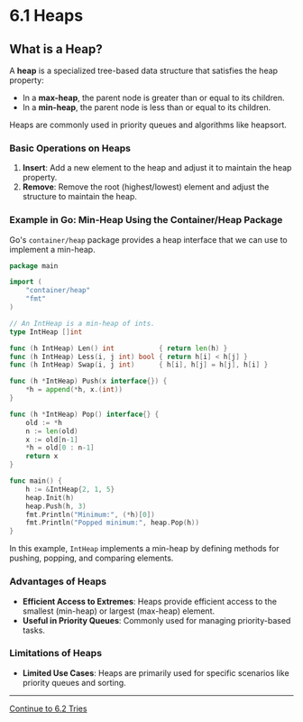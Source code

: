 
# 6.1 Heaps

## What is a Heap?

A **heap** is a specialized tree-based data structure that satisfies the heap property:
- In a **max-heap**, the parent node is greater than or equal to its children.
- In a **min-heap**, the parent node is less than or equal to its children.

Heaps are commonly used in priority queues and algorithms like heapsort.

### Basic Operations on Heaps

1. **Insert**: Add a new element to the heap and adjust it to maintain the heap property.
2. **Remove**: Remove the root (highest/lowest) element and adjust the structure to maintain the heap.

### Example in Go: Min-Heap Using the Container/Heap Package

Go's `container/heap` package provides a heap interface that we can use to implement a min-heap.

```go
package main

import (
    "container/heap"
    "fmt"
)

// An IntHeap is a min-heap of ints.
type IntHeap []int

func (h IntHeap) Len() int           { return len(h) }
func (h IntHeap) Less(i, j int) bool { return h[i] < h[j] }
func (h IntHeap) Swap(i, j int)      { h[i], h[j] = h[j], h[i] }

func (h *IntHeap) Push(x interface{}) {
    *h = append(*h, x.(int))
}

func (h *IntHeap) Pop() interface{} {
    old := *h
    n := len(old)
    x := old[n-1]
    *h = old[0 : n-1]
    return x
}

func main() {
    h := &IntHeap{2, 1, 5}
    heap.Init(h)
    heap.Push(h, 3)
    fmt.Println("Minimum:", (*h)[0])
    fmt.Println("Popped minimum:", heap.Pop(h))
}
```

In this example, `IntHeap` implements a min-heap by defining methods for pushing, popping, and comparing elements.

### Advantages of Heaps

- **Efficient Access to Extremes**: Heaps provide efficient access to the smallest (min-heap) or largest (max-heap) element.
- **Useful in Priority Queues**: Commonly used for managing priority-based tasks.

### Limitations of Heaps

- **Limited Use Cases**: Heaps are primarily used for specific scenarios like priority queues and sorting.

---

[Continue to 6.2 Tries](./6_2_Tries.md)
